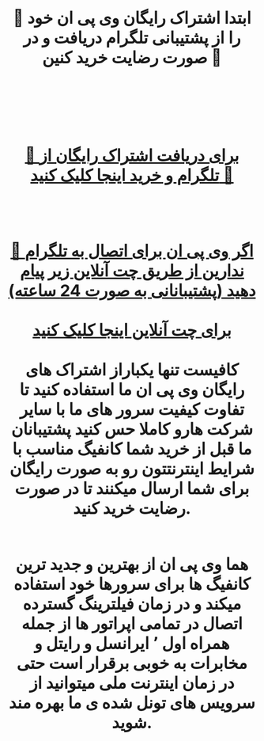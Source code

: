 <div id="vip"> <center> <h3 > <b> 
<h1>🔴 ابتدا اشتراک رایگان وی پی ان خود را از پشتیبانی تلگرام دریافت و در صورت رضایت خرید کنین 🚀 <h1/>
  <br>  <br>

<a  target="_blank" href="https://t.me/homavpn1"> 🔗 برای دریافت اشتراک رایگان از تلگرام و خرید اینجا کلیک کنید 🚀

 

  <br>  <br> 
  🔵 اگر وی پی ان برای اتصال به تلگرام ندارین از طریق چت آنلاین زیر پیام دهید (پشتیبانانی به صورت 24 ساعته)
  <br>  <br> 
<a href="https://go.crisp.chat/chat/embed/?website_id=023a0186-2742-4b3a-b1e6-844f8138c5bc"   target="_blank"> برای چت آنلاین اینجا کلیک کنید </a>
 <br>  <br> 
  کافیست تنها یکباراز اشتراک های رایگان وی پی ان ما استفاده کنید تا تفاوت کیفیت سرور های ما با سایر شرکت هارو کاملا حس کنید پشتیبانان ما قبل از خرید شما کانفیگ مناسب با شرایط اینترنتتون رو به صورت رایگان برای شما ارسال میکنند تا در صورت رضایت خرید کنید.
  <br> <br> 

هما وی پی ان از بهترین و جدید ترین کانفیگ ها برای سرورها خود استفاده میکند و در زمان فیلترینگ گسترده اتصال در تمامی اپراتور ها از جمله همراه اول ٬ ایرانسل و رایتل و مخابرات به خوبی برقرار است حتی در زمان اینترنت ملی میتوانید از سرویس های تونل شده ی ما بهره مند شوید.




</b>  </h3> </center>




</div>
